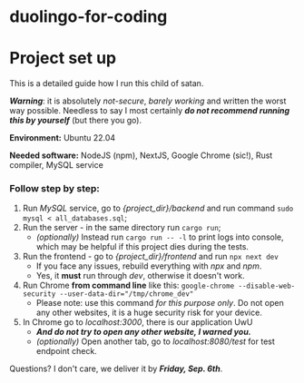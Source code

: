 # duolingo-for-coding

# Project set up
This is a detailed guide how I run this child of satan.

***Warning***: it is absolutely *not-secure*, *barely working* and written the worst way possible. Needless to say I most certainly ***do not recommend running this by yourself*** (but there you go).

**Environment:** Ubuntu 22.04

**Needed software:** NodeJS (npm), NextJS, Google Chrome (sic!), Rust compiler, MySQL service


### Follow step by step:

1. Run *MySQL* service, go to *{project_dir}/backend* and run command ```sudo mysql < all_databases.sql```;
2. Run the server - in the same directory run ```cargo run```;
	- *(optionally)* Instead run ```cargo run -- -l``` to print logs into console, which may be helpful if this project dies during the tests.
3. Run the frontend - go to *{project_dir}/frontend* and run ```npx next dev```
	- If you face any issues, rebuild everything with *npx* and *npm*.
	- Yes, it **must** run through *dev*, otherwise it doesn't work. 
4. Run Chrome **from command line**  like this: ```google-chrome --disable-web-security --user-data-dir="/tmp/chrome_dev"```
	- Please note: use this command *for this purpose only*. Do not open any other websites, it is a huge security risk for your device.
5. In Chrome go to *localhost:3000*, there is our application UwU
	- ***And do not try to open any other website, I warned you.***
	- *(optionally)* Open another tab, go to *localhost:8080/test* for test endpoint check.
	
Questions? I don't care, we deliver it by ***Friday, Sep. 6th***.
